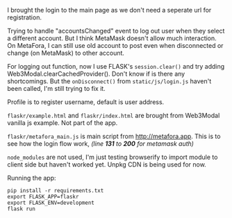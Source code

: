 I brought the login to the main page as we don't need a seperate url for registration. 

Trying to handle "accountsChanged" event to log out user when they select a different account. But I think MetaMask doesn't allow much interaction. On MetaFora, I can still use old account to post even when disconnected or change (on MetaMask) to other account. 

For logging out function, now I use FLASK's `session.clear()` and try adding Web3Modal.clearCachedProvider(). Don't know if is there any shortcomings. But the `onDisconnect()` from `static/js/login.js` haven't been called, I'm still trying to fix it.

Profile is to register username, default is user address.

`flaskr/example.html` and `flaskr/index.html` are brought from Web3Modal vanilla js example. Not part of the app.

`flaskr/metafora_main.js` is main script from http://metafora.app. This is to see how the login flow work, *(line **131** to **200** for metamask auth)*

`node_modules` are not used, I'm just testing browserify to import module to client side but haven't worked yet. Unpkg CDN is being used for now.


Running the app:
```
pip install -r requirements.txt
export FLASK_APP=flaskr
export FLASK_ENV=development
flask run
```
